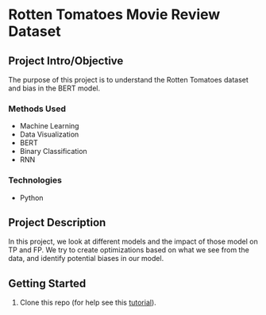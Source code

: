 
# Rotten Tomatoes Movie Review Dataset

## Project Intro/Objective
The purpose of this project is to understand the Rotten Tomatoes dataset and bias in the BERT model. 

### Methods Used
* Machine Learning
* Data Visualization
* BERT
* Binary Classification
* RNN

### Technologies
* Python

## Project Description
In this project, we look at different models and the impact of those model on TP and FP. We try to create optimizations based on what we see from the data, and identify potential biases in our model. 

## Getting Started

1. Clone this repo (for help see this [tutorial](https://help.github.com/articles/cloning-a-repository/)).
    
